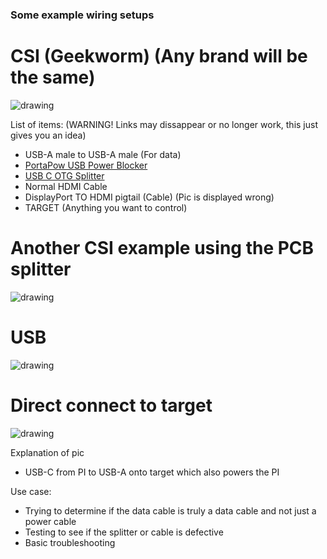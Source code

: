 ### Some example wiring setups

# CSI (Geekworm) (Any brand will be the same)
<img src="csi_wiring.jpg" alt="drawing">

List of items: (WARNING! Links may dissappear or no longer work, this just gives you an idea)

- USB-A male to USB-A male (For data)
- [PortaPow USB Power Blocker](https://www.amazon.com/gp/product/B092MLT2J3)
- [USB C OTG Splitter](https://www.amazon.com/gp/product/B08C5FWQND)
- Normal HDMI Cable
- DisplayPort TO HDMI pigtail (Cable) (Pic is displayed wrong)
- TARGET (Anything you want to control)

# Another CSI example using the PCB splitter
<img src="csi_wiring_w_pcb_splitter.jpg" alt="drawing">

# USB
<img src="usb_capture_wiring.jpg" alt="drawing">

# Direct connect to target
<img src="direct_connect_to_target.jpg" alt="drawing">

Explanation of pic
- USB-C from PI to USB-A onto target which also powers the PI

Use case: 
- Trying to determine if the data cable is truly a data cable and not just a power cable
- Testing to see if the splitter or cable is defective
- Basic troubleshooting


